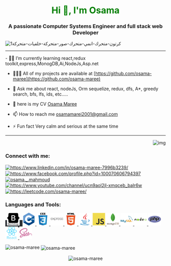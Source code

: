
<h1 align="center" style="color:green;" >Hi 👋, I'm Osama</h1>
<h3 align="center">A passionate Computer Systems Engineer and full stack web Developer</h3>

![كرتون-متحرك-انمي-متحرك-صور-متحركة-خلفيات-متحركة1](https://github.com/osama-maree/osama-maree/assets/108696087/561dc92b-2609-410e-a49f-93f8c63b3213)


<hr/>
-  🌱🤝 I’m currently learning react,redux toolkit,express,MonogDB,Ai,NodeJs,Asp.net

- 👯👨‍💻 All of my projects are available at [https://github.com/osama-maree](https://github.com/osama-maree)

- 💬 Ask me about react, nodeJs, Orm sequelize, redux, dfs, A*, greedy search, bfs, lfs, ids, etc.....
- 💬 here is my CV <a  href="https://drive.google.com/file/d/17ODPBj50Ds_hCbOP_-UFJQp4yi7RGsk9/view?usp=sharing" >Osama Maree </a>
- 📫 How to reach me osamamarei2001@gmail.com           
- ⚡ Fun fact Very calm and serious at the same time
<hr/>
<p >
<img align="right" src="https://github.com/osama-maree/osama-maree/assets/108696087/5b44ac0c-65f8-447a-bbda-a62259962481" alt="img"/>
</p>
<br/>
<h3 align="left">Connect with me:</h3>
<p align="left">
<a href="https://www.linkedin.com/in/osama-maree-7996b3239/" target="_blank" width="200px"   background-color:"#f5f5f5;"><img align="center" src="https://raw.githubusercontent.com/rahuldkjain/github-profile-readme-generator/master/src/images/icons/Social/linked-in-alt.svg" alt="https://www.linkedin.com/in/osama-maree-7996b3239/" height="30" width="40" /></a>
<a href="https://www.facebook.com/profile.php?id=100070606794397" target="_blank"><img align="center" src="https://raw.githubusercontent.com/rahuldkjain/github-profile-readme-generator/master/src/images/icons/Social/facebook.svg" alt="https://www.facebook.com/profile.php?id=100070606794397" height="30" width="40" /></a>
<a href="https://instagram.com/osama._.mahmoud" target="blank"><img align="center" src="https://raw.githubusercontent.com/rahuldkjain/github-profile-readme-generator/master/src/images/icons/Social/instagram.svg" alt="osama._.mahmoud" height="30" width="40" /></a>
<a href="https://www.youtube.com/channel/UCN9AoL2JL-XmQcEB_baLr6w" target="blank"><img align="center" src="https://raw.githubusercontent.com/rahuldkjain/github-profile-readme-generator/master/src/images/icons/Social/youtube.svg" alt="https://www.youtube.com/channel/ucn9aol2jl-xmqceb_balr6w" height="30" width="40" /></a>
<a href="https://leetcode.com/Osama-Maree/" target="blank"><img align="center" src="https://raw.githubusercontent.com/rahuldkjain/github-profile-readme-generator/master/src/images/icons/Social/leet-code.svg" alt="https://leetcode.com/osama-maree/" height="30" width="40" /></a>

                                        

<h3 align="left">Languages and Tools:</h3>
<p align="left"> 
<a style="background-color:#2e3136;padding:3px 5px" href="https://getbootstrap.com" target="_blank" rel="noreferrer"> <img src="https://raw.githubusercontent.com/devicons/devicon/master/icons/bootstrap/bootstrap-plain-wordmark.svg" alt="bootstrap" width="40" height="40"/> </a> <a href="https://www.w3schools.com/cpp/" target="_blank" rel="noreferrer"> <img src="https://raw.githubusercontent.com/devicons/devicon/master/icons/cplusplus/cplusplus-original.svg" alt="cplusplus" width="40" height="40"/> </a> <a href="https://www.w3schools.com/css/" target="_blank" rel="noreferrer"> <img src="https://raw.githubusercontent.com/devicons/devicon/master/icons/css3/css3-original-wordmark.svg" alt="css3" width="40" height="40"/> </a> <a href="https://expressjs.com" target="_blank" rel="noreferrer"> <img src="https://raw.githubusercontent.com/devicons/devicon/master/icons/express/express-original-wordmark.svg" alt="express" width="40" height="40"/> </a> <a href="https://www.w3.org/html/" target="_blank" rel="noreferrer"> <img src="https://raw.githubusercontent.com/devicons/devicon/master/icons/html5/html5-original-wordmark.svg" alt="html5" width="40" height="40"/> </a> <a href="https://www.java.com" target="_blank" rel="noreferrer"> <img src="https://raw.githubusercontent.com/devicons/devicon/master/icons/java/java-original.svg" alt="java" width="40" height="40"/> </a> <a href="https://developer.mozilla.org/en-US/docs/Web/JavaScript" target="_blank" rel="noreferrer"> <img src="https://raw.githubusercontent.com/devicons/devicon/master/icons/javascript/javascript-original.svg" alt="javascript" width="40" height="40"/> </a> <a href="https://www.mongodb.com/" target="_blank" rel="noreferrer"> <img src="https://raw.githubusercontent.com/devicons/devicon/master/icons/mongodb/mongodb-original-wordmark.svg" alt="mongodb" width="40" height="40"/> </a> <a href="https://www.mysql.com/" target="_blank" rel="noreferrer"> <img src="https://raw.githubusercontent.com/devicons/devicon/master/icons/mysql/mysql-original-wordmark.svg" alt="mysql" width="40" height="40"/> </a> <a href="https://nodejs.org" target="_blank" rel="noreferrer"> <img src="https://raw.githubusercontent.com/devicons/devicon/master/icons/nodejs/nodejs-original-wordmark.svg" alt="nodejs" width="40" height="40"/> </a> <a href="https://www.php.net" target="_blank" rel="noreferrer"> <img src="https://raw.githubusercontent.com/devicons/devicon/master/icons/php/php-original.svg" alt="php" width="40" height="40"/> </a> <a href="https://reactjs.org/" target="_blank" rel="noreferrer"> <img src="https://raw.githubusercontent.com/devicons/devicon/master/icons/react/react-original-wordmark.svg" alt="react" width="40" height="40"/> </a> <a href="https://sass-lang.com" target="_blank" rel="noreferrer"> <img src="https://raw.githubusercontent.com/devicons/devicon/master/icons/sass/sass-original.svg" alt="sass" width="40" height="40"/> </a> </p>

<p align="center"><img align="left" src="https://github-readme-stats.vercel.app/api/top-langs?username=osama-maree&show_icons=true&locale=en&layout=compact" alt="osama-maree" /></p>

<p>&nbsp;<img align="center" src="https://github-readme-stats.vercel.app/api?username=osama-maree&show_icons=true&locale=en" alt="osama-maree" /></p>

<p align="center"><img align="center" src="https://github-readme-streak-stats.herokuapp.com/?user=osama-maree&" alt="osama-maree" /></p>
